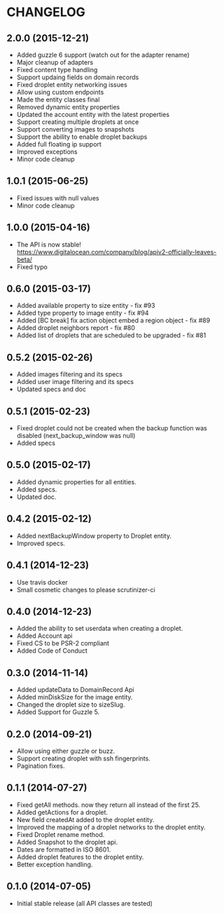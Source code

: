 CHANGELOG
=========

2.0.0 (2015-12-21)
------------------

- Added guzzle 6 support (watch out for the adapter rename)
- Major cleanup of adapters
- Fixed content type handling
- Support updaing fields on domain records
- Fixed droplet entity networking issues
- Allow using custom endpoints
- Made the entity classes final
- Removed dynamic entity properties
- Updated the account entity with the latest properties
- Support creating multiple droplets at once
- Support converting images to snapshots
- Support the ability to enable droplet backups
- Added full floating ip support
- Improved exceptions
- Minor code cleanup

1.0.1 (2015-06-25)
------------------

- Fixed issues with null values
- Minor code cleanup

1.0.0 (2015-04-16)
------------------

- The API is now stable! https://www.digitalocean.com/company/blog/apiv2-officially-leaves-beta/
- Fixed typo

0.6.0 (2015-03-17)
------------------

- Added available property to size entity - fix #93
- Added type property to image entity - fix #94
- Added [BC break] fix action object embed a region object - fix #89
- Added droplet neighbors report - fix #80
- Added list of droplets that are scheduled to be upgraded - fix #81

0.5.2 (2015-02-26)
------------------

- Added images filtering and its specs
- Added user image filtering and its specs
- Updated specs and doc

0.5.1 (2015-02-23)
------------------

- Fixed droplet could not be created when the backup function was disabled (next_backup_window was null)
- Added specs

0.5.0 (2015-02-17)
------------------

- Added dynamic properties for all entities.
- Added specs.
- Updated doc.

0.4.2 (2015-02-12)
------------------

- Added nextBackupWindow property to Droplet entity.
- Improved specs.

0.4.1 (2014-12-23)
------------------

- Use travis docker
- Small cosmetic changes to please scrutinizer-ci

0.4.0 (2014-12-23)
------------------

- Added the ability to set userdata when creating a droplet.
- Added Account api
- Fixed CS to be PSR-2 compliant
- Added Code of Conduct

0.3.0 (2014-11-14)
------------------

- Added updateData to DomainRecord Api
- Added minDiskSize for the image entity.
- Changed the droplet size to sizeSlug.
- Added Support for Guzzle 5.

0.2.0 (2014-09-21)
------------------

- Allow using either guzzle or buzz.
- Support creating droplet with ssh fingerprints.
- Pagination fixes.

0.1.1 (2014-07-27)
------------------

- Fixed getAll methods. now they return all instead of the first 25.
- Added getActions for a droplet.
- New field createdAt added to the droplet entity.
- Improved the mapping of a droplet networks to the droplet entity.
- Fixed Droplet rename method.
- Added Snapshot to the droplet api.
- Dates are formatted in ISO 8601.
- Added droplet features to the droplet entity.
- Better exception handling.

0.1.0 (2014-07-05)
------------------

- Initial stable release (all API classes are tested)
